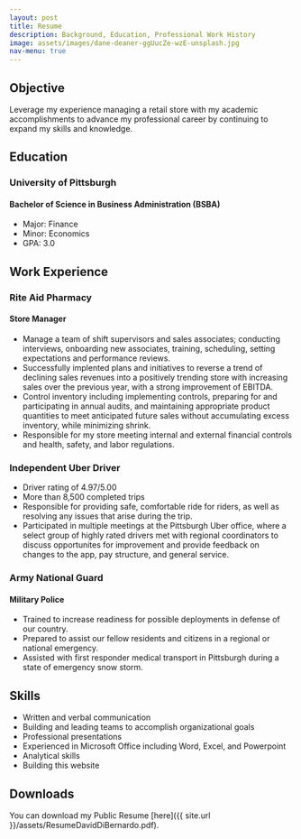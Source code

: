 ```yaml
---
layout: post
title: Resume
description: Background, Education, Professional Work History
image: assets/images/dane-deaner-ggUucZe-wzE-unsplash.jpg
nav-menu: true
---
```


## Objective
Leverage my experience managing a retail store with my academic accomplishments to advance my professional career by continuing to expand my skills and knowledge.

## Education

### University of Pittsburgh

#### Bachelor of Science in Business Administration (BSBA)

- Major: Finance
- Minor: Economics
- GPA: 3.0

## Work Experience

### Rite Aid Pharmacy

#### Store Manager

- Manage a team of shift supervisors and sales associates; conducting interviews, onboarding new associates, training, scheduling, setting expectations and performance reviews.
- Successfully implented plans and initiatives to reverse a trend of declining sales revenues into a positively trending store with increasing sales over the previous year, with a strong improvement of EBITDA.
- Control inventory including implementing controls, preparing for and participating in annual audits, and maintaining appropriate product quantities to meet anticipated future sales without accumulating excess inventory, while minimizing shrink.
- Responsible for my store meeting internal and external financial controls and health, safety, and labor regulations.

### Independent Uber Driver

- Driver rating of 4.97/5.00
- More than 8,500 completed trips
- Responsible for providing safe, comfortable ride for riders, as well as resolving any issues that arise during the trip.
- Participated in multiple meetings at the Pittsburgh Uber office, where a select group of highly rated drivers met with regional coordinators to discuss opportunites for improvement and provide feedback on changes to the app, pay structure, and general service.

### Army National Guard

#### Military Police

- Trained to increase readiness for possible deployments in defense of our country.
- Prepared to assist our fellow residents and citizens in a regional or national emergency.
- Assisted with first responder medical transport in Pittsburgh during a state of emergency snow storm.

## Skills

- Written and verbal communication
- Building and leading teams to accomplish organizational goals
- Professional presentations
- Experienced in Microsoft Office including Word, Excel, and Powerpoint
- Analytical skills
- Building this website




## Downloads

You can download my Public Resume [here]({{ site.url }}/assets/ResumeDavidDiBernardo.pdf).

